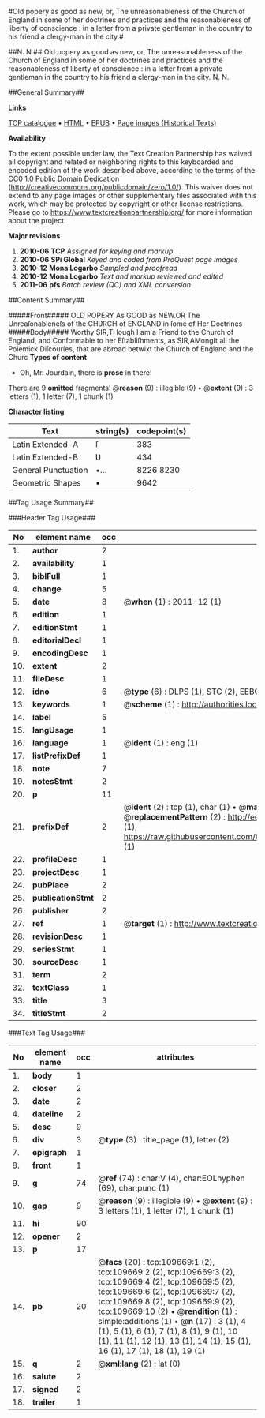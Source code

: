 #Old popery as good as new, or, The unreasonableness of the Church of England in some of her doctrines and practices and  the reasonableness of liberty of conscience : in a letter from a private gentleman in the country to his friend a clergy-man in the city.#

##N. N.##
Old popery as good as new, or, The unreasonableness of the Church of England in some of her doctrines and practices and  the reasonableness of liberty of conscience : in a letter from a private gentleman in the country to his friend a clergy-man in the city.
N. N.

##General Summary##

**Links**

[TCP catalogue](http://www.ota.ox.ac.uk/tcp/)  • 
[HTML](http://tei.it.ox.ac.uk/tcp/Texts-HTML/free/A52/A52823.html)  • 
[EPUB](http://tei.it.ox.ac.uk/tcp/Texts-EPUB/free/A52/A52823.epub) • 
[Page images (Historical Texts)](https://historicaltexts.jisc.ac.uk/eebo-24334402e)

**Availability**

To the extent possible under law, the Text Creation Partnership has waived all copyright and related or neighboring rights to this keyboarded and encoded edition of the work described above, according to the terms of the CC0 1.0 Public Domain Dedication (http://creativecommons.org/publicdomain/zero/1.0/). This waiver does not extend to any page images or other supplementary files associated with this work, which may be protected by copyright or other license restrictions. Please go to https://www.textcreationpartnership.org/ for more information about the project.

**Major revisions**

1. __2010-06__ __TCP__ *Assigned for keying and markup*
1. __2010-06__ __SPi Global__ *Keyed and coded from ProQuest page images*
1. __2010-12__ __Mona Logarbo__ *Sampled and proofread*
1. __2010-12__ __Mona Logarbo__ *Text and markup reviewed and edited*
1. __2011-06__ __pfs__ *Batch review (QC) and XML conversion*

##Content Summary##

#####Front#####
OLD POPERY As GOOD as NEW.OR The Unreaſonableneſs of the CHƲRCH of ENGLAND in ſome of Her Doctrines 
#####Body#####
Worthy SIR,THough I am a Friend to the Church of England, and Conformable to her Eſtabliſhments, as SIR,AMongſt all the Polemick Diſcourſes, that are abroad betwixt the Church of England and the Churc
**Types of content**

  * Oh, Mr. Jourdain, there is **prose** in there!

There are 9 **omitted** fragments! 
 @__reason__ (9) : illegible (9)  •  @__extent__ (9) : 3 letters (1), 1 letter (7), 1 chunk (1)

**Character listing**


|Text|string(s)|codepoint(s)|
|---|---|---|
|Latin Extended-A|ſ|383|
|Latin Extended-B|Ʋ|434|
|General Punctuation|•…|8226 8230|
|Geometric Shapes|▪|9642|

##Tag Usage Summary##

###Header Tag Usage###

|No|element name|occ|attributes|
|---|---|---|---|
|1.|__author__|2||
|2.|__availability__|1||
|3.|__biblFull__|1||
|4.|__change__|5||
|5.|__date__|8| @__when__ (1) : 2011-12 (1)|
|6.|__edition__|1||
|7.|__editionStmt__|1||
|8.|__editorialDecl__|1||
|9.|__encodingDesc__|1||
|10.|__extent__|2||
|11.|__fileDesc__|1||
|12.|__idno__|6| @__type__ (6) : DLPS (1), STC (2), EEBO-CITATION (1), OCLC (1), VID (1)|
|13.|__keywords__|1| @__scheme__ (1) : http://authorities.loc.gov/ (1)|
|14.|__label__|5||
|15.|__langUsage__|1||
|16.|__language__|1| @__ident__ (1) : eng (1)|
|17.|__listPrefixDef__|1||
|18.|__note__|7||
|19.|__notesStmt__|2||
|20.|__p__|11||
|21.|__prefixDef__|2| @__ident__ (2) : tcp (1), char (1)  •  @__matchPattern__ (2) : ([0-9\-]+):([0-9IVX]+) (1), (.+) (1)  •  @__replacementPattern__ (2) : http://eebo.chadwyck.com/downloadtiff?vid=$1&page=$2 (1), https://raw.githubusercontent.com/textcreationpartnership/Texts/master/tcpchars.xml#$1 (1)|
|22.|__profileDesc__|1||
|23.|__projectDesc__|1||
|24.|__pubPlace__|2||
|25.|__publicationStmt__|2||
|26.|__publisher__|2||
|27.|__ref__|1| @__target__ (1) : http://www.textcreationpartnership.org/docs/. (1)|
|28.|__revisionDesc__|1||
|29.|__seriesStmt__|1||
|30.|__sourceDesc__|1||
|31.|__term__|2||
|32.|__textClass__|1||
|33.|__title__|3||
|34.|__titleStmt__|2||


###Text Tag Usage###

|No|element name|occ|attributes|
|---|---|---|---|
|1.|__body__|1||
|2.|__closer__|2||
|3.|__date__|2||
|4.|__dateline__|2||
|5.|__desc__|9||
|6.|__div__|3| @__type__ (3) : title_page (1), letter (2)|
|7.|__epigraph__|1||
|8.|__front__|1||
|9.|__g__|74| @__ref__ (74) : char:V (4), char:EOLhyphen (69), char:punc (1)|
|10.|__gap__|9| @__reason__ (9) : illegible (9)  •  @__extent__ (9) : 3 letters (1), 1 letter (7), 1 chunk (1)|
|11.|__hi__|90||
|12.|__opener__|2||
|13.|__p__|17||
|14.|__pb__|20| @__facs__ (20) : tcp:109669:1 (2), tcp:109669:2 (2), tcp:109669:3 (2), tcp:109669:4 (2), tcp:109669:5 (2), tcp:109669:6 (2), tcp:109669:7 (2), tcp:109669:8 (2), tcp:109669:9 (2), tcp:109669:10 (2)  •  @__rendition__ (1) : simple:additions (1)  •  @__n__ (17) : 3 (1), 4 (1), 5 (1), 6 (1), 7 (1), 8 (1), 9 (1), 10 (1), 11 (1), 12 (1), 13 (1), 14 (1), 15 (1), 16 (1), 17 (1), 18 (1), 19 (1)|
|15.|__q__|2| @__xml:lang__ (2) : lat (0)|
|16.|__salute__|2||
|17.|__signed__|2||
|18.|__trailer__|1||
